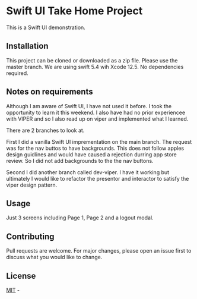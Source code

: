
# Swift UI Take Home Project

This is a Swift UI demonstration.

## Installation

This project can be cloned or downloaded as a zip file. Please use the master branch.
We are using swift 5.4 wih Xcode 12.5. No dependencies required. 

## Notes on requirements

Although I am aware of Swift UI, I have not used it before. I took the opportunity to  learn it this weekend. I also have had no prior experiencee with VIPER and so I also  read up on viper and implemented what I learned. 

There are 2 branches to look at. 

First I did a vanilla Swift UI imprementation on the main branch. The request was for the nav buttos to have backgrounds. This does not follow apples design guidlines and would have caused a rejection durring app store review. So I did not add backgrounds to the the nav buttons.

Second I did another branch called dev-viper. I have it working but ultimately I would like to refactor the presentor and interactor to satisfy the viper design pattern.

## Usage

Just 3 screens including Page 1, Page 2 and a logout modal.

## Contributing
Pull requests are welcome. For major changes, please open an issue first to discuss what you would like to change.

## License
[MIT](https://choosealicense.com/licenses/mit/) -

